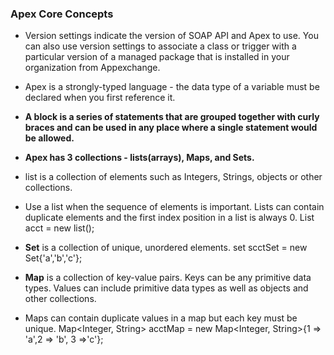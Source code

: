 ### Apex Core Concepts

* Version settings indicate the version of SOAP API and Apex to use. You can also use version settings to associate a class or trigger with a particular version of a managed package that is installed in your organization from Appexchange.
* Apex is a strongly-typed language - the data type of a variable must be declared when you first reference it. 

* **A block is a series of statements that are grouped together with curly braces and can be used in any place where a single statement would be allowed.**
* **Apex has 3 collections - lists(arrays), Maps, and Sets.**
* list is a collection of elements such as Integers, Strings, objects or other collections.
* Use a list when the sequence of elements is important. Lists can contain duplicate elements and the first index position in a list is always 0.
 List<account> acct = new list<account>();
 
* **Set** is a collection of unique, unordered elements. set<account> scctSet = new Set<account>{'a','b','c'};
* **Map** is a collection of key-value pairs. Keys can be any primitive data types. Values can include primitive data types as well as objects and other collections.
* Maps can contain duplicate values in a map but each key must be unique.
 Map<Integer, String> acctMap = new Map<Integer, String>{1 => 'a',2 => 'b', 3 =>'c'};

